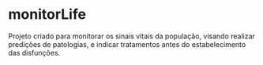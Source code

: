 # monitorLife

Projeto criado para monitorar os sinais vitais da população, visando realizar predições de patologias, e indicar tratamentos antes do estabelecimento das disfunções.
